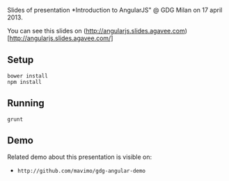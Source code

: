 Slides of presentation *Introduction to AngularJS" @ GDG Milan on 17 april 2013.

You can see this slides on (http://angularjs.slides.agavee.com)[http://angularjs.slides.agavee.com/]

## Setup

```
bower install
npm install
```

## Running

```
grunt
```

## Demo

Related demo about this presentation is visible on:

 * ```http://github.com/mavimo/gdg-angular-demo```

